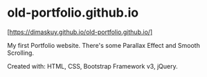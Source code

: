 # old-portfolio.github.io

[https://dimaskuy.github.io/old-portfolio.github.io/]

My first Portfolio website. There's some Parallax Effect and Smooth Scrolling.

Created with:
HTML, CSS, Bootstrap Framework v3, jQuery.
